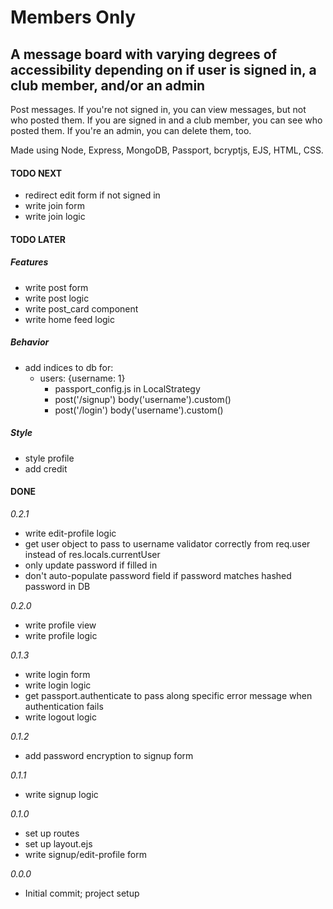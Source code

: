 # Members Only

## A message board with varying degrees of accessibility depending on if user is signed in, a club member, and/or an admin

Post messages. If you're not signed in, you can view messages, but not who posted them. If you are signed in and a club member, you can see who posted them. If you're an admin, you can delete them, too.

Made using Node, Express, MongoDB, Passport, bcryptjs, EJS, HTML, CSS.

#### TODO NEXT

- redirect edit form if not signed in
- write join form
- write join logic

#### TODO LATER

##### Features

- write post form
- write post logic
- write post_card component
- write home feed logic

##### Behavior

- add indices to db for:
  - users: {username: 1}
    - passport_config.js in LocalStrategy
    - post('/signup') body('username').custom()
    - post('/login') body('username').custom()

##### Style

- style profile
- add credit

#### DONE

_0.2.1_

- write edit-profile logic
- get user object to pass to username validator correctly from req.user instead of res.locals.currentUser
- only update password if filled in
- don't auto-populate password field if password matches hashed password in DB

_0.2.0_

- write profile view
- write profile logic

_0.1.3_

- write login form
- write login logic
- get passport.authenticate to pass along specific error message when authentication fails
- write logout logic

_0.1.2_

- add password encryption to signup form

_0.1.1_

- write signup logic

_0.1.0_

- set up routes
- set up layout.ejs
- write signup/edit-profile form

_0.0.0_

- Initial commit; project setup
